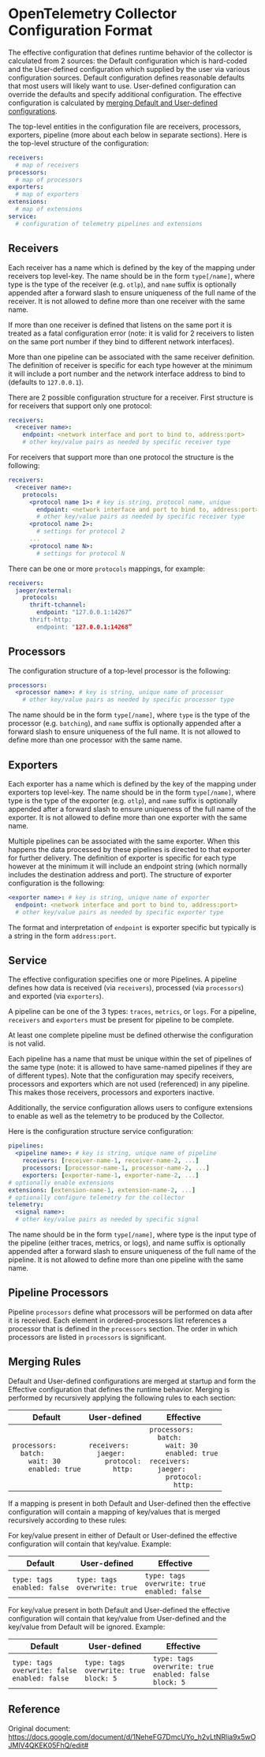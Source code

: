 # OpenTelemetry Collector Configuration Format

The effective configuration that defines runtime behavior of the collector is calculated from 2 sources: the Default configuration which is hard-coded and the User-defined configuration which supplied by the user via various configuration sources. Default configuration defines reasonable defaults that most users will likely want to use. User-defined configuration can override the defaults and specify additional configuration. The effective configuration is calculated by [merging Default and User-defined configurations](#merging-rules).

The top-level entities in the configuration file are receivers, processors, exporters, pipeline (more about each below in separate sections). Here is the top-level structure of the configuration:

```yaml
receivers:
  # map of receivers
processors:
  # map of processors
exporters:
  # map of exporters
extensions:
  # map of extensions
service:
  # configuration of telemetry pipelines and extensions
```

## Receivers

Each receiver has a name which is defined by the key of the mapping under receivers top level-key. The name should be in the form `type[/name]`, where type is the type of the receiver (e.g. `otlp`), and `name` suffix is optionally appended after a forward slash to ensure uniqueness of the full name of the receiver. It is not allowed to define more than one receiver with the same name.

If more than one receiver is defined that listens on the same port it is treated as a fatal configuration error (note: it is valid for 2 receivers to listen on the same port number if they bind to different network interfaces).

More than one pipeline can be associated with the same receiver definition. The definition of receiver is specific for each type however at the minimum it will include a port number and the network interface address to bind to (defaults to `127.0.0.1`).

There are 2 possible configuration structure for a receiver. First structure is for receivers that support only one protocol:

```yaml
receivers:
  <receiver name>:
    endpoint: <network interface and port to bind to, address:port>
    # other key/value pairs as needed by specific receiver type
```

For receivers that support more than one protocol the structure is the following:

```yaml
receivers:
  <receiver name>:
    protocols:
      <protocol name 1>: # key is string, protocol name, unique
        endpoint: <network interface and port to bind to, address:port>
        # other key/value pairs as needed by specific receiver type
      <protocol name 2>:
        # settings for protocol 2
      ...
      <protocol name N>:
        # settings for protocol N
```

There can be one or more `protocols` mappings, for example:

```yaml
receivers:
  jaeger/external:
    protocols:
      thrift-tchannel:
        endpoint: "127.0.0.1:14267”
      thrift-http:
        endpoint: "127.0.0.1:14268”
```

## Processors

The configuration structure of a top-level processor is the following:

```yaml
processors:
  <processor name>: # key is string, unique name of processor
    # other key/value pairs as needed by specific processor type
```

The name should be in the form `type[/name]`, where `type` is the type of the processor (e.g. `batching`), and `name` suffix is optionally appended after a forward slash to ensure uniqueness of the full name. It is not allowed to define more than one processor with the same name.

## Exporters

Each exporter has a name which is defined by the key of the mapping under exporters top level-key. The name should be in the form `type[/name]`, where type is the type of the exporter (e.g. `otlp`), and `name` suffix is optionally appended after a forward slash to ensure uniqueness of the full name of the exporter. It is not allowed to define more than one exporter with the same name.

Multiple pipelines can be associated with the same exporter. When this happens the data processed by these pipelines is directed to that exporter for further delivery.
The definition of exporter is specific for each type however at the minimum it will include an endpoint string (which normally includes the destination address and port).
The structure of exporter configuration is the following:

```yaml
<exporter name>: # key is string, unique name of exporter
  endpoint: <network interface and port to bind to, address:port>
  # other key/value pairs as needed by specific exporter type
```

The format and interpretation of `endpoint` is exporter specific but typically is a string in the form `address:port`.

## Service

The effective configuration specifies one or more Pipelines. A pipeline defines how data is received (via `receivers`), processed (via `processors`) and exported (via `exporters`).

A pipeline can be one of the 3 types: `traces`, `metrics`, or `logs`. For a pipeline, `receivers` and `exporters` must be present for pipeline to be complete.

At least one complete pipeline must be defined otherwise the configuration is not valid.

Each pipeline has a name that must be unique within the set of pipelines of the same type (note: it is allowed to have same-named pipelines if they are of different types).
Note that the configuration may specify receivers, processors and exporters which are not used (referenced) in any pipeline. This makes those receivers, processors and exporters inactive.

Additionally, the service configuration allows users to configure extensions to enable as well as the telemetry to be produced by the Collector.

Here is the configuration structure service configuration:

```yaml
pipelines:  
  <pipeline name>: # key is string, unique name of pipeline
    receivers: [receiver-name-1, receiver-name-2, ...]
    processors: [processor-name-1, processor-name-2, ...]
    exporters: [exporter-name-1, exporter-name-2, ...]
# optionally enable extensions
extensions: [extension-name-1, extension-name-2, ...]
# optionally configure telemetry for the collector
telemetry:
  <signal name>:
  # other key/value pairs as needed by specific signal
```

The name should be in the form `type[/name]`, where type is the input type of the pipeline (either traces, metrics, or logs), and name suffix is optionally appended after a forward slash to ensure uniqueness of the full name of the pipeline. It is not allowed to define more than one pipeline with the same name.

## Pipeline Processors

Pipeline `processors` define what processors will be performed on data after it is received. Each element in ordered-processors list references a processor that is defined in the `processors` section. The order in which processors are listed in `processors` is significant.

## Merging Rules

Default and User-defined configurations are merged at startup and form the Effective configuration that defines the runtime behavior. Merging is performed by recursively applying the following rules to each section:

| Default | User-defined | Effective |
| --| --| -- |
| `processors:`<br/>`  batch:`<br/>`    wait: 30`<br/>`    enabled: true` | `receivers:`<br/>`  jaeger:`<br/>`    protocol:`<br/>`      http:` | `processors:`<br/>`  batch:`<br/>`    wait: 30`<br/>`    enabled: true`<br/>`receivers:`<br/>`  jaeger:`<br/>`    protocol:`<br/>`      http:`<br/> |

If a mapping is present in both Default and User-defined then the effective configuration will contain a mapping of key/values that is merged recursively according to these rules:

For key/value present in either of Default or User-defined the effective configuration will contain that key/value. Example:

| Default | User-defined | Effective |
| --| --| -- |
| `type: tags` <br/> `enabled: false`| `type: tags` <br/> `overwrite: true` | `type: tags` <br/> `overwrite: true` <br/> `enabled: false`|

For key/value present in both Default and User-defined the effective configuration will contain that key/value from User-defined and the key/value from Default will be ignored. Example:

| Default | User-defined | Effective |
| --| --| -- |
| `type: tags` <br/> `overwrite: false` <br/> `enabled: false`| `type: tags` <br/> `overwrite: true` <br/> `block: 5` | `type: tags` <br/> `overwrite: true` <br/> `enabled: false`<br/> `block: 5`|

## Reference

Original document: https://docs.google.com/document/d/1NeheFG7DmcUYo_h2vLtNRlia9x5wOJMlV4QKEK05FhQ/edit#
